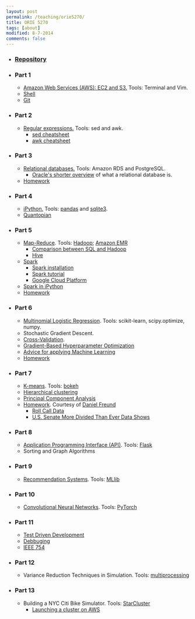 ```yaml
---
layout: post
permalink: /teaching/orie5270/
title: ORIE 5270
tags: [about]
modified: 8-7-2014
comments: false
---
```


* ### [Repository](https://github.com/toscanosaul/orie5270)

* ### Part 1
    * [Amazon Web Services (AWS): EC2 and S3.](/saul/ec2_notes.pdf) Tools: Terminal and Vim.
    * [Shell](https://www.shellscript.sh/index.html) 
    * [Git](https://www.atlassian.com/git/tutorials/atlassian-git-cheatsheet)
    
* ### Part 2
    * [Regular expressions.](https://www.gnu.org/software/sed/manual/html_node/Regular-Expressions.html) Tools: sed and awk. 
      * [sed cheatsheet](https://gist.github.com/ssstonebraker/6140154)
      * [awk cheatsheet](https://www.shortcutfoo.com/app/dojos/awk/cheatsheet)

* ### Part 3
    * [Relational databases.](/saul/rds.pdf) Tools: Amazon RDS and PostgreSQL. 
      * [Oracle's shorter overview](https://docs.oracle.com/javase/tutorial/jdbc/overview/database.html) of what a relational database is.
    * [Homework](/saul/hw_1.pdf)
      
* ### Part 4
    * [iPython.](/saul/ipython_notebook.pdf) Tools: [pandas](https://pandas.pydata.org/pandas-docs/stable/10min.html) and [sqlite3](http://zetcode.com/db/sqlitepythontutorial/).
    * [Quantopian](https://www.quantopian.com/)
    
* ### Part 5
   * [Map-Reduce](http://www.mmds.org/mmds/v2.1/ch02-mapreduce.pdf). Tools: [Hadoop](https://pythonhosted.org/mrjob/); [Amazon EMR](https://aws.amazon.com/emr/)
     * [Comparison between SQL and Hadoop](http://www.performancearchitects.com/wp/2014/01/29/what-is-hadoop-and-how-does-it-compare-to-relational-databases/)
     * [Hive](https://cwiki.apache.org/confluence/display/Hive/Tutorial)
   * [Spark](https://mapr.com/blog/5-minute-guide-understanding-significance-apache-spark/)
     * [Spark installation](https://gist.github.com/ololobus/4c221a0891775eaa86b0)
     * [Spark tutorial](https://www.dezyre.com/apache-spark-tutorial/pyspark-tutorial)
     * [Google Cloud Platform](https://cloud.google.com/) 
   * [Spark in iPython](spark_ipython.md)
   * [Homework](/saul/hw_3.pdf)
     
 * ### Part 6
   * [Multinomial Logistic Regression](https://en.wikipedia.org/wiki/Multinomial_logistic_regression). Tools: scikit-learn, scipy.optimize, numpy.
   * Stochastic Gradient Descent.
   * [Cross-Validation](https://en.wikipedia.org/wiki/Cross-validation_(statistics)).
   * [Gradient-Based Hyperparameter Optimization](https://arxiv.org/pdf/1703.01785.pdf)
   * [Advice for applying Machine Learning](http://www.holehouse.org/mlclass/10_Advice_for_applying_machine_learning.html)
   * [Homework](/saul/hw4.pdf)
   
 * ### Part 7
   * [K-means](http://www.cs.cornell.edu/courses/cs6780/2015sp/lecture/18-unsupervised.pdf). Tools: [bokeh](http://bokeh.pydata.org/en/latest/docs/gallery.html)
   * [Hierarchical clustering](https://en.wikipedia.org/wiki/Hierarchical_clustering)
   * [Principal Component Analysis](https://en.wikipedia.org/wiki/Principal_component_analysis)
   * [Homework](https://people.cam.cornell.edu/df365/ORIE5270/CongressAssignment.pdf). Courtesy of [Daniel Freund](http://danielfreund.strikingly.com/)
      * [Roll Call Data](https://legacy.voteview.com/dwnl.htm)
      * [U.S. Senate More Divided Than Ever Data Shows](https://www.forbes.com/sites/ericaswallow/2013/11/17/senate-voting-relationships-data/#5ee786394031)
  
   
 * ### Part 8
   * [Application Programming Interface (API)](https://medium.freecodecamp.org/what-is-an-api-in-english-please-b880a3214a82). Tools: [Flask](http://flask.pocoo.org/docs/0.12/quickstart/)
   * Sorting and Graph Algorithms
   
 * ### Part 9
   * [Recommendation Systems](https://stanford.edu/~rezab/classes/cme323/S15/notes/lec14.pdf). Tools: [MLlib](https://spark.apache.org/mllib/)
   
 * ### Part 10
   * [Convolutional Neural Networks](http://www.deeplearningbook.org/). Tools: [PyTorch](http://pytorch.org/)
   
 * ### Part 11
   * [Test Driven Development](https://people.orie.cornell.edu/snp32/orie_6125/testing/testing.html)
   * [Debbuging](https://people.orie.cornell.edu/snp32/orie_6125/debugging/debugging.html)
   * [IEEE 754](https://people.orie.cornell.edu/snp32/orie_6125/ieee754/ieee754.html)
   
 * ### Part 12
   * Variance Reduction Techniques in Simulation. Tools: [multiprocessing](https://docs.python.org/2/library/multiprocessing.html) 
   
 * ### Part 13
   * Building a NYC Citi Bike Simulator. Tools: [StarCluster](http://star.mit.edu/cluster/)
     * [Launching a cluster on AWS](https://www.youtube.com/watch?v=2Ym7epCYnSk&t=304s)
    

